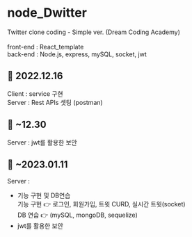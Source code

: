 # node_Dwitter
Twitter clone coding - Simple ver. (Dream Coding Academy)<br>
<br>
front-end : React_template<br>
back-end : Node.js, express, mySQL, socket, jwt<br>


## 📌 2022.12.16<br>
Client : service 구현<br>
Server : Rest APIs 셋팅 (postman)<br>

## 📌 ~12.30<br>
Server : jwt를 활용한 보안

## 📌 ~2023.01.11<br>
Server : <br>
   - 기능 구현 및 DB연습<br>
       기능 구현 👉 로그인, 회원가입, 트윗 CURD, 실시간 트윗(socket)<br>
       DB 연습  👉 (mySQL, mongoDB, sequelize)<br>
   - jwt를 활용한 보안 <br>
